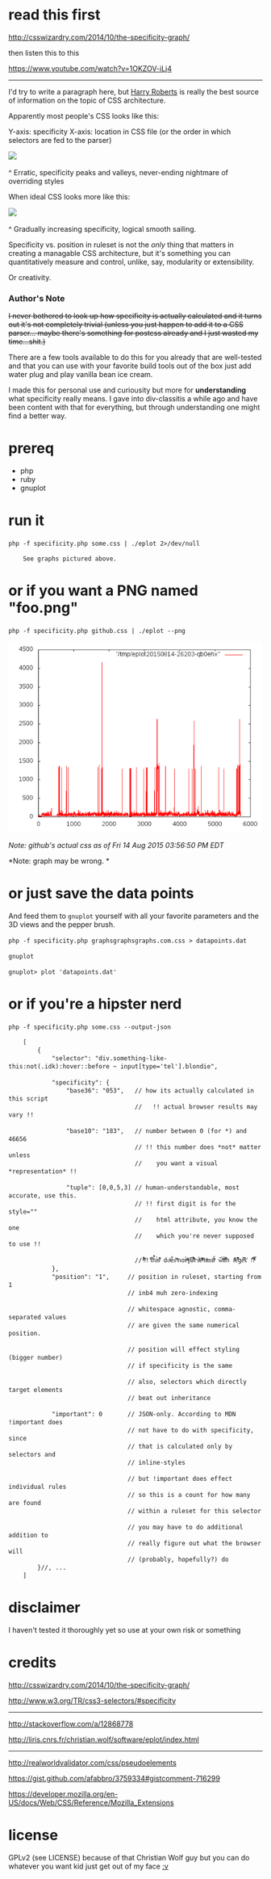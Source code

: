 # read this first

http://csswizardry.com/2014/10/the-specificity-graph/

then listen this to this

https://www.youtube.com/watch?v=1OKZOV-iLj4

---

I'd try to write a paragraph here, but [Harry Roberts](http://csswizardry.com/) is really the best source of information on the topic of CSS architecture.

Apparently most people's CSS looks like this:

Y-axis: specificity 
X-axis: location in CSS file (or the order in which selectors are fed to the parser)

![](https://u.teknik.io/kt7lzi.png)

^ Erratic, specificity peaks and valleys, never-ending nightmare of overriding styles

When ideal CSS looks more like this:

![](https://u.teknik.io/tu3gn7.png)

^ Gradually increasing specificity, logical smooth sailing.

Specificity vs. position in ruleset is not the *only* thing that matters in creating a managable CSS architecture, but it's something you can quantitatively measure and control, unlike, say, modularity or extensibility.

Or creativity.

### Author's Note

~~I never bothered to look up how specificity is actually calculated and it turns out it's not completely trivial (unless you just happen to add it to a CSS parser... maybe there's something for postcss already and I just wasted my time...shit.)~~

There are a few tools available to do this for you already that are well-tested and that you can use with your favorite build tools out of the box just add water plug and play vanilla bean ice cream.

I made this for personal use and curiousity but more for **understanding** what specificity really means. I gave into div-classitis a while ago and have been content with that for everything, but through understanding one might find a better way.

# prereq
 - php
 - ruby
 - gnuplot

# run it

`php -f specificity.php some.css | ./eplot 2>/dev/null`

        See graphs pictured above.

# or if you want a PNG named "foo.png"

`php -f specificity.php github.css | ./eplot --png`

![](foo.png)

*Note: github's actual css as of Fri 14 Aug 2015 03:56:50 PM EDT*

*Note: graph may be wrong. *

# or just save the data points

And feed them to `gnuplot` yourself with all your favorite parameters and the 3D views and the pepper brush.

`php -f specificity.php graphsgraphsgraphs.com.css > datapoints.dat`

`gnuplot`

`gnuplot> plot 'datapoints.dat'`


# or if you're a hipster nerd

`php -f specificity.php some.css --output-json`

        [
            {
                "selector": "div.something-like-this:not(.idk):hover::before ~ input[type='tel'].blondie",
                
                "specificity": {
                    "base36": "053",   // how its actually calculated in this script
                                       //   !! actual browser results may vary !!
                                            
                    "base10": "183",   // number between 0 (for *) and 46656
                                       // !! this number does *not* matter unless 
                                       //    you want a visual *representation* !!
                                             
                    "tuple": [0,0,5,3] // human-understandable, most accurate, use this.
                                       // !! first digit is for the style=""
                                       //    html attribute, you know the one
                                       //    which you're never supposed to use !!
                                             
                                       //̂ ͤ͋ͯ̃!ͣ̌! ̋͑ͥt̂͛h̽̐iͤ̀s͗͒̐͊ͦ do̓ͦe̊sͯ͂̔ ͣ͐̔̄not͐̉ͦͮ ͣͣ͗̂ͯp̈ͮ͆̓a͂̉͛ͦ̏͌̚rsͨ͂́ͯe̋ͣ̐ͪͧ̊̎ ̓ͪhͤ̇̓tͤm̔ͨl̋ͦ̄ͬ ̋w͐ͨ̇̈́iͬͭ́̓̈t͛͂̔ͬ͒̀h r̂ͪͦ̔̐e͒͆̑̑͌géͫ̅̚x̍͗̃ !͒̄̃̒!̾ͯ̇̿ͯͬ
                },
                "position": "1",     // position in ruleset, starting from 1
                                     // inb4 muh zero-indexing
                                     
                					 // whitespace agnostic, comma-separated values 
                                     // are given the same numerical position.
                                     
                                     // position will effect styling (bigger number)
                                     // if specificity is the same 
                                     
                                     // also, selectors which directly target elements
                                     // beat out inheritance
                                      
                "important": 0       // JSON-only. According to MDN !important does
                                     // not have to do with specificity, since 
                                     // that is calculated only by selectors and 
                                     // inline-styles
                                     
                                     // but !important does effect individual rules
                                     // so this is a count for how many are found
                                     // within a ruleset for this selector
                                     
                                     // you may have to do additional addition to
                                     // really figure out what the browser will 
                                     // (probably, hopefully?) do
            }//, ...
        ]

# disclaimer

I haven't tested it thoroughly yet so use at your own risk or something

# credits

http://csswizardry.com/2014/10/the-specificity-graph/

http://www.w3.org/TR/css3-selectors/#specificity

---

http://stackoverflow.com/a/12868778

http://liris.cnrs.fr/christian.wolf/software/eplot/index.html

---

http://realworldvalidator.com/css/pseudoelements

https://gist.github.com/afabbro/3759334#gistcomment-716299

https://developer.mozilla.org/en-US/docs/Web/CSS/Reference/Mozilla_Extensions

# license

GPLv2 (see LICENSE) because of that Christian Wolf guy but you can do whatever you want kid just get out of my face [:v](http://www.wtfpl.net/wp-content/uploads/2012/12/wtfpl-strip.jpg)
